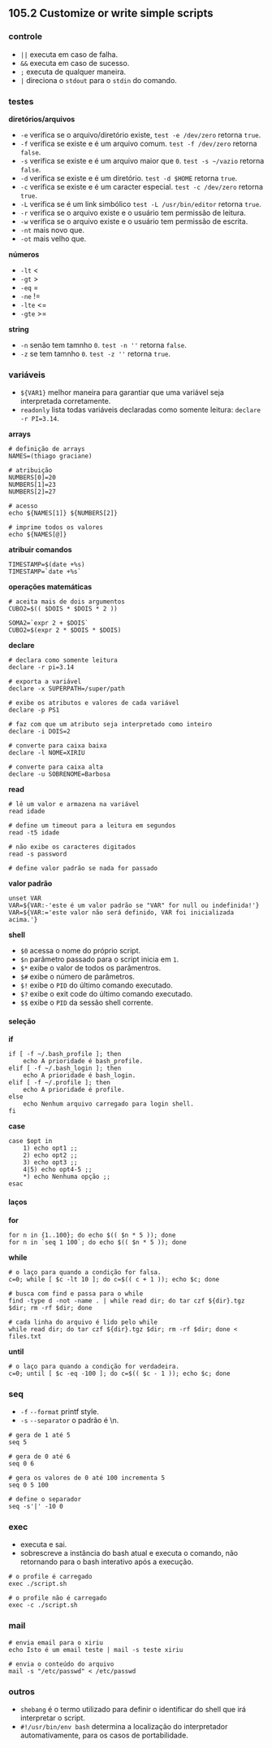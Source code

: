 ## 105.2 Customize or write simple scripts

### controle

* `||` executa em caso de falha.
* `&&` executa em caso de sucesso.
* `;` executa de qualquer maneira.
* `|` direciona o `stdout` para o `stdin` do comando.

### testes

**diretórios/arquivos**
* `-e` verifica se o arquivo/diretório existe, `test -e /dev/zero` retorna `true`.
* `-f` verifica se existe e é um arquivo comum. `test -f /dev/zero` retorna `false`.
* `-s` verifica se existe e é um arquivo maior que `0`. `test -s ~/vazio` retorna `false`.
* `-d` verifica se existe e é um diretório. `test -d $HOME` retorna `true`.
* `-c` verifica se existe e é um caracter especial. `test -c /dev/zero` retorna `true`.
* `-L` verifica se é um link simbólico `test -L /usr/bin/editor` retorna `true`.
* `-r` verifica se o arquivo existe e o usuário tem permissão de leitura.
* `-w` verifica se o arquivo existe e o usuário tem permissão de escrita.
* `-nt` mais novo que.
* `-ot` mais velho que.

**números**
* `-lt` <
* `-gt` >
* `-eq` =
* `-ne` !=
* `-lte` <=
* `-gte` >=

**string**
* `-n` senão tem tamnho `0`. `test -n ''` retorna `false`.
* `-z` se tem tamnho `0`. `test -z ''` retorna `true`.

### variáveis

* `${VAR1}` melhor maneira para garantiar que uma variável seja interpretada corretamente.
* `readonly` lista todas variáveis declaradas como somente leitura: `declare -r PI=3.14`.

**arrays**
```shell
# definição de arrays
NAMES=(thiago graciane)

# atribuição
NUMBERS[0]=20
NUMBERS[1]=23
NUMBERS[2]=27

# acesso
echo ${NAMES[1]} ${NUMBERS[2]}

# imprime todos os valores
echo ${NAMES[@]}
```

**atribuir comandos**
```shell
TIMESTAMP=$(date +%s)
TIMESTAMP=`date +%s`
```

**operações matemáticas**
```shell
# aceita mais de dois argumentos
CUBO2=$(( $DOIS * $DOIS * 2 ))

SOMA2=`expr 2 + $DOIS`
CUBO2=$(expr 2 * $DOIS * $DOIS)
```

**declare**
```shell
# declara como somente leitura
declare -r pi=3.14

# exporta a variável
declare -x SUPERPATH=/super/path

# exibe os atributos e valores de cada variável
declare -p PS1

# faz com que um atributo seja interpretado como inteiro
declare -i DOIS=2

# converte para caixa baixa
declare -l NOME=XIRIU

# converte para caixa alta
declare -u SOBRENOME=Barbosa
```

**read**
```shell
# lê um valor e armazena na variável
read idade

# define um timeout para a leitura em segundos
read -t5 idade

# não exibe os caracteres digitados
read -s password

# define valor padrão se nada for passado
```

**valor padrão**
```shell
unset VAR
VAR=${VAR:-'este é um valor padrão se "VAR" for null ou indefinida!'}
VAR=${VAR:='este valor não será definido, VAR foi inicializada acima.'}
```

**shell**
* `$0` acessa o nome do próprio script.
* `$n` parâmetro passado para o script inicia em `1`.
* `$*` exibe o valor de todos os parâmentros.
* `$#` exibe o número de parâmetros.
* `$!` exibe o `PID` do último comando executado.
* `$?` exibe o exit code do último comando executado.
* `$$` exibe o `PID` da sessão shell corrente.

#### seleção

**if**
```shell
if [ -f ~/.bash_profile ]; then
    echo A prioridade é bash_profile.
elif [ -f ~/.bash_login ]; then
    echo A prioridade é bash_login.
elif [ -f ~/.profile ]; then
    echo A prioridade é profile.
else
    echo Nenhum arquivo carregado para login shell.
fi
```

**case**
```shell
case $opt in
    1) echo opt1 ;;
    2) echo opt2 ;;
    3) echo opt3 ;;
    4|5) echo opt4-5 ;;
    *) echo Nenhuma opção ;;
esac
```

#### laços

**for**
```shell
for n in {1..100}; do echo $(( $n * 5 )); done
for n in `seq 1 100`; do echo $(( $n * 5 )); done
```

**while**
```shell
# o laço para quando a condição for falsa.
c=0; while [ $c -lt 10 ]; do c=$(( c + 1 )); echo $c; done

# busca com find e passa para o while
find -type d -not -name . | while read dir; do tar czf ${dir}.tgz $dir; rm -rf $dir; done

# cada linha do arquivo é lido pelo while
while read dir; do tar czf ${dir}.tgz $dir; rm -rf $dir; done < files.txt
```

**until**
```shell
# o laço para quando a condição for verdadeira.
c=0; until [ $c -eq -100 ]; do c=$(( $c - 1 )); echo $c; done
```

### seq

* `-f` `--format` printf style.
* `-s` `--separator` o padrão é \n.

```shell
# gera de 1 até 5
seq 5

# gera de 0 até 6
seq 0 6

# gera os valores de 0 até 100 incrementa 5
seq 0 5 100

# define o separador
seq -s'|' -10 0
```

### exec

* executa e sai.
* sobrescreve a instância do bash atual e executa o comando, não retornando para o bash interativo após a execução.

```shell
# o profile é carregado
exec ./script.sh

# o profile não é carregado
exec -c ./script.sh
```

### mail

```shell
# envia email para o xiriu
echo Isto é um email teste | mail -s teste xiriu

# envia o conteúdo do arquivo
mail -s "/etc/passwd" < /etc/passwd
```

### outros

* `shebang` é o termo utilizado para definir o identificar do shell que irá interpretar o script.
* `#!/usr/bin/env bash` determina a localização do interpretador automativamente, para os casos de portabilidade.
